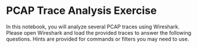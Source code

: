# PCAP Trace Analysis Exercise

In this notebook, you will analyze several PCAP traces using Wireshark. Please open Wireshark and load the provided traces to answer the following questions. Hints are provided for commands or filters you may need to use.